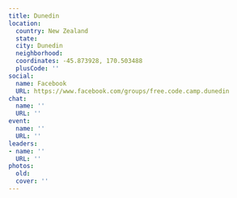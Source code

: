 ```yaml
---
title: Dunedin
location:
  country: New Zealand
  state: 
  city: Dunedin
  neighborhood: 
  coordinates: -45.873928, 170.503488
  plusCode: ''
social:
  name: Facebook
  URL: https://www.facebook.com/groups/free.code.camp.dunedin
chat:
  name: ''
  URL: ''
event:
  name: ''
  URL: ''
leaders:
- name: ''
  URL: ''
photos:
  old: 
  cover: ''
---
```

